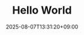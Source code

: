 ---
title: "Hello World"
description: 
date: 2025-08-07T13:31:20+09:00
image: 
math: 
license: 
hidden: false
comments: true
draft: false
---
